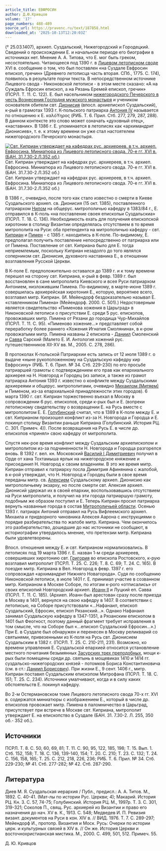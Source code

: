 ```yaml
---
article_title: ЕВФРОСИН
author: Д.Ю.Кривцов
volume: '17'
page_numbers: 488-489
source_url: https://pravenc.ru/text/187858.html
downloaded_at: '2025-10-13T12:20:03Z'
---
```


(† 25.03.1407), архиеп. Суздальский, Нижегородский и Городецкий. Сведений о происхождении Е. и начальном периоде его биографии в источниках нет. Мнение А. А. Титова, что Е. мог быть греком, несостоятельно. Читающееся под 1390 г. в [Лицевом летописном своде](<https://pravenc.ru/text/Лицевом летописном своде.html>) XVI в. сообщение о том, что был поставлен «на Суздале Евфросин епископ, гречин» (Древнего летописца часть вторая. СПб., 1775. С. 174), появилось в результате порчи текста. В непосредственном источнике Лицевого свода - Никоновской летописи - в этом месте сказано: «А на Суждаль Ефросин епископ, а на Рязань Еремей епископ, гречин» (ПСРЛ. Т. 11. С. 122). Е. был насельником [нижегородского Печерского в честь Вознесения Господня мужского монастыря](<https://pravenc.ru/text/нижегородского Печерского в честь Вознесения Господня мужского монастыря.html>) и учеником основателя обители свт. [Дионисия](https://pravenc.ru/text/Дионисий.html) (впосл. архиепископ Суздальский), к-рый в грамотах 1393 г. К-польского патриарха [Антония IV](<https://pravenc.ru/text/Антоний IV.html>) называется по отношению к Е. καλόϒηρος (РИБ. Т. 6. Прил. Стб. 277, 279, 287, 288). В данном контексте это слово может означать «духовный отец», «наставник». В 1386 г. Е. упоминается в летописях как «архимандрит Дионисиев», т. е. к этому времени он уже стал настоятелем нижегородского Печерского монастыря.

[![Свт. Киприан утверждает на кафедрах рус. архиереев, в т.ч. архиеп. Евфросина. Миниатюра из Лицевого летописного свода. 70-е гг. XVI в. (БАН. 31.7.30-2.Л.352 об.)](https://pravenc.ru/data/840/492/1234/i200.jpg "Кликните для увеличения картинки")](https://pravenc.ru/data/840/492/1234/i400.jpg)Свт. Киприан утверждает на кафедрах рус. архиереев, в т.ч. архиеп. Евфросина. Миниатюра из Лицевого летописного свода. 70-е гг. XVI в. (БАН. 31.7.30-2.Л.352 об.)  
Свт. Киприан утверждает на кафедрах рус. архиереев, в т.ч. архиеп. Евфросина. Миниатюра из Лицевого летописного свода. 70-е гг. XVI в. (БАН. 31.7.30-2.Л.352 об.)

В 1386 г., очевидно, после того как стало известно о смерти в Киеве Суздальского архиеп. св. Дионисия (15 окт. 1385), поставленного патриархом [Нилом](https://pravenc.ru/text/Нил.html) на общерус. митрополичью кафедру в 1383/84 г., Е. отправился в К-поль «на поставление своея епископьи Суздальскиа» (ПСРЛ. Т. 18. С. 136). Необходимость ехать для получения епископской хиротонии в столицу Византии определялась отсутствием в то время митрополита на Руси: оба претендента на митрополичью кафедру - свт. [Киприан](https://pravenc.ru/text/Киприан.html) и [Пимен](https://pravenc.ru/text/Пимен.html) - с 1385 г. находились в К-поле. По-видимому, Е. предполагал получить поставление непосредственно от патриарха или от Пимена. Поставление от свт. Киприана было для Е. тогда неприемлемым, поскольку Киприан незадолго до того являлся соперником свт. Дионисия, духовного наставника Е., в отношении возглавления Русской Церкви.

В К-поле Е. предположительно оставался до 1389 г. и к тому времени перешел на сторону свт. Киприана, к-рый в февр. 1389 г. был восстановлен в сане митрополита Киевского и всея Руси патриархом Антонием, низложившим Пимена. По-видимому, в марте-июне 1389 г. совершилась архиерейская хиротония Е., которую, вероятнее всего, возглавил митр. Киприан. (И. Мейендорф бездоказательно называл Е. «ставленником Пимена» (Мейендорф. 2000. С. 501).) Недостоверным является свидетельство «Пименова хожения в Царьград» в Никоновской летописи о присутствии Е. среди 5 рус. епископов, провожавших митр. Пимена от Рязани до городища Чур-Михайлов (ПСРЛ. Т. 11. С. 95). «Пименово хожение…» представляет собой переработку более раннего «Хожения Игнатия Смолянина», в к-ром провожатыми митр. Пимена названы 2 епископа - [Даниил](https://pravenc.ru/text/Даниил.html) Смоленский и [Савва](https://pravenc.ru/text/Савва.html) Сарский (Малето Е. И. Антология хожений рус. путешественников XII-XV вв. М., 2005. С. 278, 286).

В протоколах К-польской Патриархии есть запись от 12 июля 1389 г. о выдаче «ныне рукоположенному на Суздальскую кафедру кир Евфросину» (РИБ. Т. 6. Прил. № 34. Стб. 229-230) по его просьбе патриаршей грамоты с подтверждением его прав как епархиального архиерея на Н. Новгород и Городец (из записи, а также из грамот патриарха Антония 1393 г. известно о конфликте между Суздальскими архиереями и общерус. митрополитами, очевидно [Михаилом (Митяем)](<https://pravenc.ru/text/Михаилом (Митяем).html>) и Пименом, из-за епархиальной принадлежности этих городов). 6 марта 1390 г. свт. Киприан торжественно въехал в Москву в сопровождении 6 рус. епископов, среди к-рых был и Е. (вопреки летописному свидетельству о возвращении Е. на Русь вместе с митрополитом Е. Е. [Голубинский](https://pravenc.ru/text/Голубинский.html) считал, что в 1389 в К-поле между Е. и свт. Киприаном произошел конфликт из-за Н. Новгорода и Городца и Е. покинул столицу Византии раньше Киприана (Голубинский. История РЦ. С. 301. Примеч. 4)). После возвращения на Русь Е. в числе др. епископов «принял» свою кафедру от митрополита.

Спустя нек-рое время конфликт между Суздальским архиепископом и митрополитом из-за подчиненности Н. Новгорода и Городца разгорелся вновь. В 1392 г. вел. кн. Московский [Василий I Димитриевич](<https://pravenc.ru/text/Василий I Димитриевич.html>) получил в Орде от хана Тохтамыша ярлык на нижегородское княжение и присоединил Н. Новгород к своим владениям. В это же время митр. Киприан отправил к патриарху посла Димитрия Афинянина с жалобой, в к-рой утверждал, что Н. Новгород и Городец были в свое время переданы митр. св. [Алексием](https://pravenc.ru/text/Алексий.html) Суздальскому архиеп. Дионисию как митрополичьему экзарху, но после смерти свт. Алексия архиеп. Дионисий удержал их в своей епархии, воспользовавшись отсутствием на Руси митрополита, и получил на эти города патриаршую грамоту, подобным же образом поступил и Е. Теперь Киприан просил патриарха вернуть названные города в состав [Митрополичьей области](<https://pravenc.ru/text/Митрополичьей области.html>). Осенью 1393 г. патриарх Антоний отправил на Русь Вифлеемского архиеп. Михаила и придворного чиновника Алексея Аарона с инструкциями о порядке разбирательства по жалобе митр. Киприана. Чем окончилось это разбирательство, дошедшие до нас источники не сообщают, в историографии утвердилось мнение, что претензии митр. Киприана были удовлетворены.

Впосл. отношения между Е. и свт. Киприаном нормализовались. В летописях под 19 марта 1396 г. Е. назван 1-м среди архиереев, совершивших хиротонию свт. [Григория](https://pravenc.ru/text/Григорий.html) во епископа Ростовского, к-рую возглавил митрополит (ПСРЛ. Т. 25. С. 226; Т. 8. С. 69; Т. 24. С. 165). В поездке митр. Киприана в Вел. Новгород в февр. 1397 г. его сопровождал «архимандрит Нижняго Новагорода». Судя по сообщению Никоновской летописи, в июле 1401 г. Е. принимал участие в созванном митр. Киприаном в Москве Соборе, по итогам к-рого «отписались» от своих епископий Новгородский архиеп. [Иоанн II](<https://pravenc.ru/text/Иоанн II.html>) и Луцкий еп. Савва (ПСРЛ. Т. 11. С. 185). (Архиеп. Иоанн был арестован сразу после приезда в Москву в 1401, вернулся на свою кафедру в 1407. В соответствии с летописью, на Соборе присутствовали «…Нафанаил, епископ Суздальский, Ефросин, епископ Рязанский…». Однако Нафанаил занимал Суздальскую кафедру в 1347-1351, а Рязанским епископом в 1401 был Феогност, поэтому данный фрагмент требует исправления в том смысле, что на Соборе был «…епископ Суздальский Ефросин…».) При Е. в Суздале был обнаружен и перенесен в Москву реликварий со святынями, привезенными из К-поля на Русь свт. Дионисием Суздальским в 1382 г. (ПСРЛ. Т. 25. С. 210-211, 231). Возможно, ко времени управления Е. Суздальской епархией относится установление местного почитания безымянных [Засурских трех преподобных](<https://pravenc.ru/text/Засурских трех преподобных.html>), мощи к-рых были помещены среди др. святынь в мощевиках 1410 и 1414 гг. суздальско-нижегородских князей - потомков Бориса Константиновича (см. в ст.: [Даниил Борисович](<https://pravenc.ru/text/Даниил Борисович.html>)). При жизни Е., 9 сент. 1406 г., митр. Киприан поставил Суздальским епископом Митрофана (ПСРЛ. Т. 18. С. 151; Т. 25. С. 234). Источники умалчивают, когда и в силу каких обстоятельств Е. покинул кафедру.

Во 2-м Остермановском томе Лицевого летописного свода 70-х гг. XVI в. содержатся миниатюры с изображением Е., который в числе др. епископов провожает митр. Пимена в паломничество в Царьград, присутствует при встрече в Москве свт. Киприана, митрополит утверждает Е. на епископство в Суздале (БАН. 31. 7.30-2. Л. 255, 350 об.- 352 об.).

## Источники

ПСРЛ. Т. 8. С. 50, 60, 69, 81; Т. 11. С. 90, 95, 122, 185, 198; Т. 15. Вып. 1. Стб. 152, 158; Т. 18. С. 136, 139-140, 154; Т. 20. С. 210; Т. 23. С. 132; Т. 24. С. 156, 158, 165; Т. 25. С. 212, 218, 226, 236; РИБ. Т. 6. Прил. № 34. Стб. 229-230; № 41. Стб. 277-282; № 42. Стб. 287-290.

## Литература

Диев М. Я. Суздальская иерархия / Публ., предисл.: А. А. Титов. М., 1892. С. 40-41. (Мат-лы по истории Рус. Церкви; 4); Макарий. История РЦ. Кн. 3. С. 57, 74-75; Голубинский. История РЦ. М., 1997р. Т. 3. С. 301, 319-321; Соколов П., свящ. Рус. архиерей из Византии и право его назначения до нач. XV в. К., 1913. С. 548; Медведев И. П. Ревизия визант. документов на Руси в кон. XIV в. // ВИД. 1976. Т. 7. С. 289-297; Мейендорф И., протопр. Византия и Моск. Русь: Очерки по истории церк. и культурных связей в XIV в. // Он же. История Церкви и восточнохристианская мистика. М., 2000. С. 499, 501, 512. Примеч. 55.

Д.   Ю.   Кривцов
